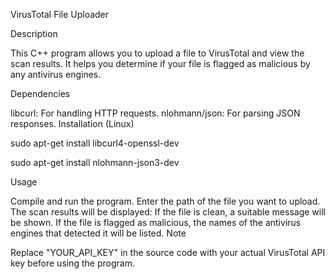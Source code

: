 VirusTotal File Uploader

Description

This C++ program allows you to upload a file to VirusTotal and view the scan results. It helps you determine if your file is flagged as malicious by any antivirus engines.

Dependencies

libcurl: For handling HTTP requests.
nlohmann/json: For parsing JSON responses.
Installation (Linux)

sudo apt-get install libcurl4-openssl-dev


sudo apt-get install nlohmann-json3-dev




Usage

Compile and run the program.
Enter the path of the file you want to upload.
The scan results will be displayed:
If the file is clean, a suitable message will be shown.
If the file is flagged as malicious, the names of the antivirus engines that detected it will be listed.
Note

Replace "YOUR_API_KEY" in the source code with your actual VirusTotal API key before using the program.
